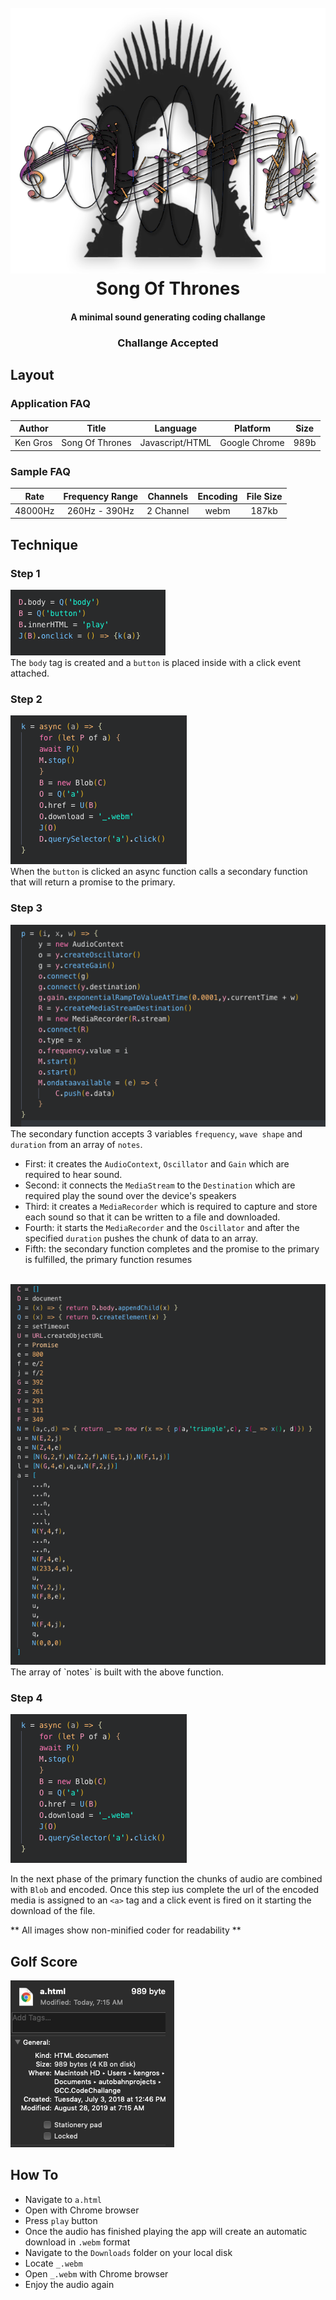 
<h1 align="center">
  <br>
  <img src="./img/codeChallangeLogo.png"></a>
  <br>
  Song Of Thrones
  <br>
</h1>

<h4 align="center">A minimal sound generating coding challange</h4>
<h3 align="center">Challange Accepted</h3>

## Layout

### Application FAQ 
|Author         |Title          |Language       |Platform       |Size           |
| :-----------: | :-----------: | :-----------: | :-----------: | :-----------: |
|Ken Gros       |Song Of Thrones|Javascript/HTML|Google Chrome  |989b           |

### Sample FAQ
|Rate           |Frequency Range|Channels       |Encoding       |File Size      |
| :-----------: | :-----------: | :-----------: | :-----------: | :-----------: |
|48000Hz        |260Hz - 390Hz  |2 Channel      |webm           |187kb          |

## Technique

### Step 1

<img src="./img/SC1.png"></a>
<br>
The `body` tag is created and a `button` is placed inside with a click event attached.
<br>
### Step 2

<img src="./img/SC2.png"></a>
<br>
When the `button` is clicked an async function calls a secondary function that will return a promise to the primary.

### Step 3

<img src="./img/SC3.png"></a>
<br>
The secondary function accepts 3 variables `frequency`, `wave shape` and `duration` from an array of `notes`.
- First: it creates the `AudioContext`, `Oscillator` and `Gain` which are required to hear sound.
- Second: it connects the `MediaStream` to the `Destination` which are required play the sound over the device's speakers
- Third: it creates a `MediaRecorder` which is required to capture and store each sound so that it can be written to a file and downloaded.
- Fourth: it starts the `MediaRecorder` and the `Oscillator` and after the specified `duration` pushes the chunk of data to an array. 
- Fifth: the secondary function completes and the promise to the primary is fulfilled, the primary function resumes
<br>
<img src="./img/SC4.png"></a>
<br>
The array of `notes` is built with the above function.

### Step 4

<img src="./img/SC2.png"></a>

In the next phase of the primary function the chunks of audio are combined with `Blob` and encoded. Once this step ius complete the url of the encoded media is assigned to an `<a>` tag and a click event is fired on it starting the download of the file. 

<p>** All images show non-minified coder for readability **</p>

## Golf Score

  <img src="./img/GolfScore.png"></a>

  ## How To

* Navigate to `a.html`
* Open with Chrome browser
* Press `play` button
* Once the audio has finished playing the app will create an automatic download in `.webm` format
* Navigate to the `Downloads` folder on your local disk
* Locate `_.webm`
* Open `_.webm` with Chrome browser
* Enjoy the audio again
